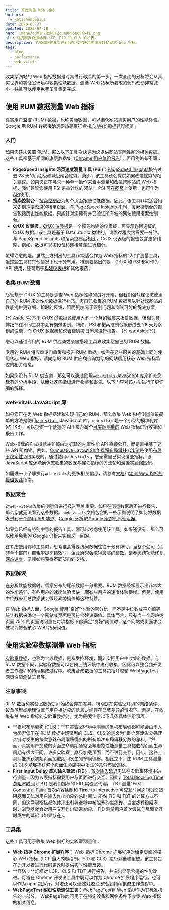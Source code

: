 ```yaml
---
title: 开始测量 Web 指标
authors:
  - katiehempenius
date: 2020-05-27
updated: 2022-07-18
hero: image/admin/QxMJKZcue9RS5u05XxTE.png
alt: 月度图表叠加标有 LCP、FID 和 CLS 的秒表。
description: 了解如何在真实世界和实验室环境中测量您的网站 Web 指标。
tags:
  - blog
  - performance
  - web-vitals
---
```


收集您网站的 Web 指标数据是对其进行改善的第一步。一次全面的分析将会从真实世界和实验室环境中收集性能数据。测量 Web 指标所要求的代码改动非常微小，并且可以使用免费工具集来完成。

## 使用 RUM 数据测量 Web 指标

[真实用户监控](https://en.wikipedia.org/wiki/Real_user_monitoring) (RUM) 数据，也称实际数据，可以捕获网站真实用户的性能体验。Google 用 RUM 数据来确定网站是否符合[核心 Web 指标建议阈值](/vitals/)。

### 入门

如果您还未设置 RUM，那么以下工具将快速为您提供网站实际性能的相关数据。这些工具都基于相同的底层数据集（[Chrome 用户体验报告](https://developer.chrome.com/docs/crux/)），但用例略有不同：

- **PageSpeed Insights 网页速度测量工具 (PSI)**：[PageSpeed Insights](https://pagespeed.web.dev/)报告过去 28 天的页面级和域级聚合性能。此外，该工具还会提供如何改进性能的相关建议。如果您正在寻求一种单一操作来着手测量和改进您网站的 Web 指标，我们建议您使用 PSI 来审计您的网站。 PSI 可在[网页](https://pagespeed.web.dev/)上使用，也可作为[API](https://developers.google.com/speed/docs/insights/v5/get-started)使用。
- **搜索控制台**：[搜索控制台](https://search.google.com/search-console/welcome)为每个页面报告性能数据。因此，该工具非常适合用来识别需要改进的特定页面。与 PageSpeed Insights 不同，搜索控制台的报告包括历史性能数据。只能针对您拥有并已验证所有权的网站使用搜索控制台。
- **CrUX 仪表板**：[CrUX 仪表板](https://developers.google.com/web/updates/2018/08/chrome-ux-report-dashboard)是一个预先构建的仪表板，可显示您所选域的 CrUX 数据。该工具是基于 Data Studio 构建的，设置过程大约需要一分钟。与 PageSpeed Insights 和搜索控制台相比，CrUX 仪表板的报告包含更多维度，例如，数据可以按设备和连接类型进行细分。

值得注意的是，虽然上方列出的工具非常适合作为 Web 指标的"入门"测量工具，但这些工具在其他情况下也十分有用。特别要指出的是，CrUX 和 PSI 都可作为 API 使用，还可用于[构建仪表板](https://dev.to/chromiumdev/a-step-by-step-guide-to-monitoring-the-competition-with-the-chrome-ux-report-4k1o)和其他报告。

### 收集 RUM 数据

尽管基于 CrUX 的工具是调查 Web 指标性能的良好开端，但我们强烈建议您使用自己的 RUM 来对性能数据进行补充。您自己收集的 RUM 数据可以针对您网站的性能提供更详细、即时的反馈，因而更加易于识别问题和测试可能的解决方案。

{% Aside %}基于 CrUX 的数据源使用大约一个月的粒度来报告数据，但相关具体细节在不同工具中会有细微差别。例如，PSI 和搜索控制台报告过去 28 天观察到的性能，而 CrUX 数据集和仪表板则按日历月进行报告。 {% endAside %}

您可以通过专用的 RUM 供应商或亲自搭建工具来收集您自己的 RUM 数据。

专用的 RUM 供应商专门收集和报告 RUM 数据。如需在这些服务的基础上同时使用核心 Web 指标，请向您的 RUM 供应商咨询为您的网站启用核心 Web 指标监控的相关信息。

如果您没有 RUM 供应商，那么可以通过使用[`web-vitals` JavaScript 库](https://github.com/GoogleChrome/web-vitals)来扩充您现有的分析手段，从而对这些指标进行收集和报告。以下内容对该方法进行了更详细的解释。

### web-vitals JavaScript 库

如果您正在为 Web 指标搭建和实现自己的 RUM，那么收集 Web 指标测量值最简单的方法是使用[`web-vitals`](https://github.com/GoogleChrome/web-vitals) JavaScript 库。`web-vitals`是一个小型的模块化库 (约 1KB)，可以提供一个便捷的 API 来为每个[可实际测量的](/user-centric-performance-metrics/#in-the-field) Web 指标进行收集和报告工作。

Web 指标的构成指标并非都由浏览器的内置性能 API 直接公开，而是直接基于这些 API 所构建。例如，[Cumulative Layout Shift 累积布局偏移 (CLS)](/cls/)是使用[布局不稳定性 API](https://wicg.github.io/layout-instability/)实现的。通过使用`web-vitals` ，您无需自己实现这些指标。该 JavaScript 库还能确保您收集的数据与每项指标的方法论和最佳实践相匹配。

如需进一步了解执行`web-vitals`的更多相关信息，请参考[文档](https://github.com/GoogleChrome/web-vitals)和[实测 Web 指标的最佳实践](/vitals-field-measurement-best-practices/)指南。

### 数据聚合

对`web-vitals`收集的测量值进行报告至关重要。如果在测量数据后不进行报告，那么您就无法看到这些数据。 `web-vitals`文档包含的一些示例说明了如何将数据发送到[一个通用 API 端点](https://github.com/GoogleChrome/web-vitals#send-the-results-to-an-analytics-endpoint)、[Google 分析](https://github.com/GoogleChrome/web-vitals#send-the-results-to-google-analytics)或[Google 跟踪代码管理器](https://github.com/GoogleChrome/web-vitals#send-the-results-to-google-tag-manager)。

如果您已经有特别中意的报告工具，则可以考虑使用该工具。如果还没有，那么可以使用免费的 Google 分析来实现这一目的。

在考虑使用哪种工具时，思考谁会需要访问数据往往十分有帮助。当整个公司（而非单个部门）都希望提高绩效时，企业通常会取得最高的绩效。请参阅[跨功能修复网站速度](/fixing-website-speed-cross-functionally/)，了解如何获得不同部门的支持。

### 数据解读

在分析性能数据时，留意分布的尾部数据十分重要。RUM 数据经常显示出非常大的性能差异，有些用户的速度体验很快，而有些用户的速度体验很慢。但是，使用中位数来汇总数据就会很轻易地掩盖掉这种特性。

在 Web 指标方面，Google 使用"良好"体验的百分比，而不是中位数或平均值等统计数据来确定一个网站或页面是否符合建议阈值。具体而言，只有当一个网站或页面 75% 的页面访问量在每项指标下都满足"良好"阈值时，这个网站或页面才会被视为符合核心 Web 指标阈值。

## 使用实验室数据测量 Web 指标

[实验室数据](/user-centric-performance-metrics/#in-the-lab)，也称为合成数据，是从受控环境，而非实际用户中收集的数据。与 RUM 数据不同，实验室数据可以在预上线环境中进行收集，因此可以整合到开发者工作流程和持续集成过程中。收集合成数据的工具包括灯塔和 WebPageTest 网页性能测试工具等。

### 注意事项

RUM 数据和实验室数据之间始终会存在差异，特别是在实验室环境的网络条件、设备类型或地理位置与用户相对应的信息之间存在显著差异的情况下。但是，在收集有关 Web 指标的实验室数据时，尤为需要注意以下几条具体注意事项：

- **累积布局偏移 (CLS)：**在实验室环境中测量的[累积布局偏移](/cls/)可能会由于人为因素低于在 RUM 数据中观察到的 CLS。CLS 的定义为"*整个页面生命周期内*针对发生的每次意外布局偏移得出的所有单次布局偏移分数的总和。"然而，真实用户加载的页面生命周期通常会与虚拟性能测量工具加载的页面生命周期有很大不同。许多实验室工具只加载页面，而不进行交互。因此，这些工具只能捕获初始页面加载期间发生的布局偏移。相比之下，由 RUM 工具测量的 CLS 能够捕获整个页面生命周期中发生的[意外布局偏移](/cls/#expected-vs-unexpected-layout-shifts)。
- **First Input Delay 首次输入延迟 (FID)：**[首次输入延迟](/fid/)无法在实验室环境中进行测量，因为该项指标需要用户与页面进行交互。因此，[Total Blocking Time 总阻塞时间](/tbt/) (TBT) 是我们推荐的 FID 实验室代理。 TBT 测量"First Contentful Paint 首次内容绘制和 Time to Interactive 可交互时间之间页面被阻塞而无法对用户输入作出响应的总时间"。虽然 FID 和 TBT 的计算方式不同，但这两项指标都能体现出引导进程中被阻塞的主线程。当主线程被阻塞时，浏览器就会对用户交互作出延迟响应。 FID 测量用户首次尝试与页面交互时发生的延迟（如果存在）。

### 工具集

这些工具可用于收集 Web 指标的实验室测量值：

- **Web 指标 Chrome 扩展程序：** Web 指标 Chrome [扩展程序](https://github.com/GoogleChrome/web-vitals-extension)对给定页面的核心 Web 指标（LCP 最大内容绘制、FID 和 CLS）进行测量和报告。该工具旨在为开发者进行代码更改时提供实时性能反馈。
- **灯塔：**灯塔对 LCP、CLS 和 TBT 进行报告，并突出显示合适的性能改进。灯塔在 Chrome 开发者工具中既可以作为 Chrome 扩展程序运行，也可以作为 npm 包运行。灯塔还可以通过[灯塔 CI](https://github.com/GoogleChrome/lighthouse-ci)整合到持续集成工作流程中。
- **WebPageTest 网页性能测试工具：**[WebPageTest](https://webpagetest.org/)将 Web 指标作为其标准报告的一部分。 WebPageTest 可用于在特定设备和网络条件下收集 Web 指标的相关信息。
